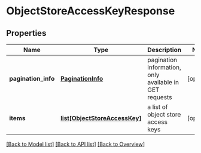 # ObjectStoreAccessKeyResponse

## Properties
Name | Type | Description | Notes
------------ | ------------- | ------------- | -------------
**pagination_info** | [**PaginationInfo**](PaginationInfo.md) | pagination information, only available in GET requests | [optional] 
**items** | [**list[ObjectStoreAccessKey]**](ObjectStoreAccessKey.md) | a list of object store access keys | [optional] 

[[Back to Model list]](index.md#documentation-for-models) [[Back to API list]](index.md#endpoint-properties) [[Back to Overview]](index.md)


